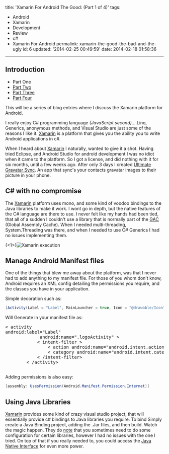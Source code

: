 title: 'Xamarin For Android The Good: (Part 1 of 4)'
tags:

  - Android
  - Xamarin
  - Development
  - Review
  - c#
  - Xamarin For Android
permalink: xamarin-the-good-the-bad-and-the-ugly
id: 6
updated: '2014-02-25 00:49:59'
date: 2014-02-18 01:58:36
---

## Introduction

* Part One
* [Part Two](http://blog.tommyparnell.com/xamarin-for-android-the-bad-part-2-of-4/)
* [Part Three](/xamarin-for-android-the-ugly-part-3-of-4/)
* [Part Four](/xamarin-the-conclusion-part-4-of-4/)

This will be a series of blog entries where I discuss the Xamarin platform for Android.

I really enjoy C# programming language *(JavaScript second)*....Linq, Generics, anonymous methods, and Visual Studio are just some of the reasons I like it. [Xamarin](http://xamarin.com/) is a platform that gives you the ability you to write Android applications in c#.

When I heard about [Xamarin](http://xamarin.com/) I naturally, wanted to give it a shot. Having tried Eclipse, and Android Studio for android development I was no idiot when it came to the platform. So I got a license, and did nothing with it for six months, until a few weeks ago. After only 3 days I created [Ultimate Gravatar Sync](https://play.google.com/store/apps/details?id=ultimategravatarsync.ultimategravatarsyncfree). An app that sync's your contacts gravatar images to their picture in your phone.

## C# with no compromise
The [Xamarin](http://xamarin.com/) platform uses mono, and some kind of voodoo bindings to the Java libraries to make it work. I wont go in depth, but the native features of the C# language are there to use. I never felt like my hands had been tied, that all of a sudden I couldn't use a library that is normally part of the [GAC](http://msdn.microsoft.com/en-us/library/yf1d93sz(v=vs.110).aspx) (Global Assembly Cache). When I needed multi-threading, System.Threading was there, and when I needed to use C# Generics I had no issues implementing them.

{<1>}![Xamarin execution](/content/images/2014/Feb/architecture1.png)

## Manage Android Manifest files
One of the things that blew me away about the platform, was that I never had to add anything to my manifest file. For those of you whom don't know, Android requires an XML config detailing the permissions you require, and the classes you have in your application.

Simple decoration such as:



```c#
[Activity(Label = "Label", MainLauncher = true, Icon = "@drawable/Icon")]
```

Will Generate in your manifest file as:

<pre>
< activity
android:label="Label"
             android:name=".logoActivity" >
            < intent-filter >
                < action android:name="android.intent.action.MAIN" />
                < category android:name="android.intent.category.LAUNCHER" />
            < /intent-filter>
        < /activity>
    </pre>
Adding permissions is also easy:

```c#
[assembly: UsesPermission(Android.Manifest.Permission.Internet)]
```


## Using Java Libraries
[Xamarin](http://xamarin.com/) provides some kind of crazy visual studio project, that will essentially provide c# bindings to Java libraries you require. To bind Simply create a Java Binding project, adding the .Jar files, and then build. Watch the magic happen. They do [note](http://docs.xamarin.com/guides/android/advanced_topics/java_integration_overview/binding_a_java_library_(.jar)/) that you sometimes need to do some configuration for certain libraries, however I had no issues with the one I tried. On top of that if you really needed to, you could access the [Java Native Interface](http://docs.xamarin.com/guides/android/advanced_topics/java_integration_overview/working_with_jni/) for even more power.